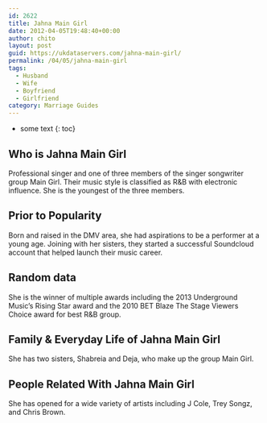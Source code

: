 ```yaml
---
id: 2622
title: Jahna Main Girl
date: 2012-04-05T19:48:40+00:00
author: chito
layout: post
guid: https://ukdataservers.com/jahna-main-girl/
permalink: /04/05/jahna-main-girl
tags:
  - Husband
  - Wife
  - Boyfriend
  - Girlfriend
category: Marriage Guides
---
```


* some text
{: toc}


## Who is  Jahna Main Girl
                  
                  
                  
Professional singer and one of three members of the singer songwriter group Main Girl. Their music style is classified as R&B with electronic influence. She is the youngest of the three members. 
                  
                
                
                
## Prior to Popularity 
                  
                  
                  
Born and raised in the DMV area, she had aspirations to be a performer at a young age. Joining with her sisters, they started a successful Soundcloud account that helped launch their music career. 
                  
                
                
                
## Random data 
                  
                  
                  
She is the winner of multiple awards including the 2013 Underground Music&#8217;s Rising Star award and the 2010 BET Blaze The Stage Viewers Choice award for best R&B group. 
                  
                
                
                
## Family & Everyday Life of Jahna Main Girl
                  
                  
                  
She has two sisters, Shabreia and Deja, who make up the group Main Girl. 
                  
                
                
                
## People Related With  Jahna Main Girl
                  
                  
                  
She has opened for a wide variety of artists including J Cole, Trey Songz, and Chris Brown. 
                  
                
              
            
          
          
          
    
    
  
